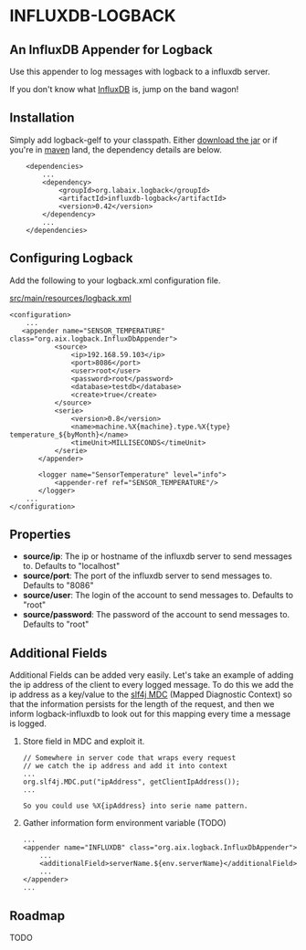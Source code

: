 INFLUXDB-LOGBACK
================

An InfluxDB Appender for Logback
--------------------------------

Use this appender to log messages with logback to a influxdb server.

If you don't know what [InfluxDB](http://influxdb.org) is, jump on the band wagon!

Installation
-----------------------------------

Simply add logback-gelf to your classpath. Either
[download the jar](https://github.com/zepouet/influxdb-logback/downloads)
or if you're in [maven](http://mvnrepository.com/artifact/zepouet/influxdb-logback) land, the dependency details are below.

        <dependencies>
            ...
            <dependency>
                <groupId>org.labaix.logback</groupId>
                <artifactId>influxdb-logback</artifactId>
                <version>0.42</version>
            </dependency>
            ...
        </dependencies>

Configuring Logback
---------------------

Add the following to your logback.xml configuration file.

[src/main/resources/logback.xml](https://github.com/zepouet/influxdb-logback/blob/master/src/test/resources/logback.xml)

    <configuration>
        ...
       <appender name="SENSOR_TEMPERATURE" class="org.aix.logback.InfluxDbAppender">
               <source>
                   <ip>192.168.59.103</ip>
                   <port>8086</port>
                   <user>root</user>
                   <password>root</password>
                   <database>testdb</database>
                   <create>true</create>
               </source>
               <serie>
                   <version>0.8</version>
                   <name>machine.%X{machine}.type.%X{type} temperature_${byMonth}</name>
                   <timeUnit>MILLISECONDS</timeUnit>
               </serie>
           </appender>
       
           <logger name="SensorTemperature" level="info">
               <appender-ref ref="SENSOR_TEMPERATURE"/>
           </logger>
        ...
    </configuration>

Properties
----------

*   **source/ip**: The ip or hostname of the influxdb server to send messages to. Defaults to "localhost"
*   **source/port**: The port of the influxdb server to send messages to. Defaults to "8086"
*   **source/user**: The login of the account to send messages to. Defaults to "root"
*   **source/password**: The password of the account to send messages to. Defaults to "root"


Additional Fields
-----------------

Additional Fields can be added very easily. Let's take an example of adding the ip address of the client to every logged
message. To do this we add the ip address as a key/value to the [slf4j MDC](http://logback.qos.ch/manual/mdc.html)
(Mapped Diagnostic Context) so that the information persists for the length of the request, and then we inform
logback-influxdb to look out for this mapping every time a message is logged.

1.  Store field in MDC and exploit it.

        // Somewhere in server code that wraps every request
        // we catch the ip address and add it into context
        ...
        org.slf4j.MDC.put("ipAddress", getClientIpAddress());
        ...
        
        So you could use %X{ipAddress} into serie name pattern.

2.  Gather information form environment variable (TODO)

        ...
        <appender name="INFLUXDB" class="org.aix.logback.InfluxDbAppender">
            ...
            <additionalField>serverName.${env.serverName}</additionalField>
            ...
        </appender>
        ...


Roadmap
--------------------------------------

TODO